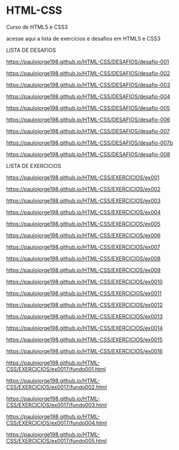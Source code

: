 # HTML-CSS
 Curso de HTML5 e CSS3

acesse aqui a lista de exercícios e desafios em HTML5 e CSS3

LISTA DE DESAFIOS

https://paulojorge198.github.io/HTML-CSS/DESAFIOS/desafio-001

https://paulojorge198.github.io/HTML-CSS/DESAFIOS/desafio-002

https://paulojorge198.github.io/HTML-CSS/DESAFIOS/desafio-003

https://paulojorge198.github.io/HTML-CSS/DESAFIOS/desafio-004

https://paulojorge198.github.io/HTML-CSS/DESAFIOS/desafio-005

https://paulojorge198.github.io/HTML-CSS/DESAFIOS/desafio-006

https://paulojorge198.github.io/HTML-CSS/DESAFIOS/desafio-007

https://paulojorge198.github.io/HTML-CSS/DESAFIOS/desafio-007b

https://paulojorge198.github.io/HTML-CSS/DESAFIOS/desafio-008

LISTA DE EXERCICIOS

https://paulojorge198.github.io/HTML-CSS/EXERCICIOS/ex001

https://paulojorge198.github.io/HTML-CSS/EXERCICIOS/ex002

https://paulojorge198.github.io/HTML-CSS/EXERCICIOS/ex003

https://paulojorge198.github.io/HTML-CSS/EXERCICIOS/ex004

https://paulojorge198.github.io/HTML-CSS/EXERCICIOS/ex005

https://paulojorge198.github.io/HTML-CSS/EXERCICIOS/ex006

https://paulojorge198.github.io/HTML-CSS/EXERCICIOS/ex007

https://paulojorge198.github.io/HTML-CSS/EXERCICIOS/ex008

https://paulojorge198.github.io/HTML-CSS/EXERCICIOS/ex009

https://paulojorge198.github.io/HTML-CSS/EXERCICIOS/ex0010

https://paulojorge198.github.io/HTML-CSS/EXERCICIOS/ex0011

https://paulojorge198.github.io/HTML-CSS/EXERCICIOS/ex0012

https://paulojorge198.github.io/HTML-CSS/EXERCICIOS/ex0013

https://paulojorge198.github.io/HTML-CSS/EXERCICIOS/ex0014

https://paulojorge198.github.io/HTML-CSS/EXERCICIOS/ex0015

https://paulojorge198.github.io/HTML-CSS/EXERCICIOS/ex0016

https://paulojorge198.github.io/HTML-CSS/EXERCICIOS/ex0017/fundo001.html

https://paulojorge198.github.io/HTML-CSS/EXERCICIOS/ex0017/fundo002.html

https://paulojorge198.github.io/HTML-CSS/EXERCICIOS/ex0017/fundo003.html

https://paulojorge198.github.io/HTML-CSS/EXERCICIOS/ex0017/fundo004.html

https://paulojorge198.github.io/HTML-CSS/EXERCICIOS/ex0017/fundo005.html
